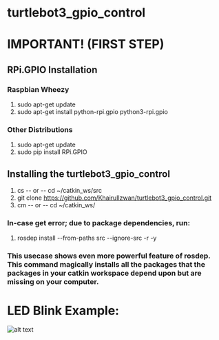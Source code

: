 # turtlebot3_gpio_control

# IMPORTANT! (FIRST STEP)
##  RPi.GPIO Installation
### Raspbian Wheezy
1.  sudo apt-get update
2.  sudo apt-get install python-rpi.gpio python3-rpi.gpio

### Other Distributions
1.  sudo apt-get update
2.  sudo pip install RPi.GPIO

## Installing the turtlebot3_gpio_control
1.  cs -- or -- cd ~/catkin_ws/src
2.  git clone https://github.com/KhairulIzwan/turtlebot3_gpio_control.git
3.  cm -- or -- cd ~/catkin_ws/

### In-case get error; due to package dependencies, run:
1.  rosdep install --from-paths src --ignore-src -r -y
### This usecase shows even more powerful feature of rosdep. This command magically installs all the packages that the packages in your catkin workspace depend upon but are missing on your computer.


# LED Blink Example:
![alt text](https://cdn.sparkfun.com/assets/learn_tutorials/4/2/4/header_pinout.jpg)
